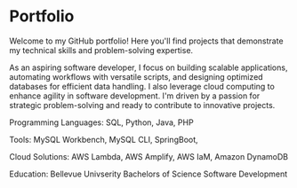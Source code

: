 # Portfolio
Welcome to my GitHub portfolio! Here you'll find projects that demonstrate my technical skills and problem-solving expertise.

As an aspiring software developer, I  focus on building scalable applications, automating workflows with versatile scripts, and designing optimized databases for efficient data handling. I also leverage cloud computing to enhance agility in software development. I'm driven by a passion for strategic problem-solving and ready to contribute to innovative projects.

Programming Languages: SQL, Python, Java, PHP

Tools: MySQL Workbench, MySQL CLI, SpringBoot, 

Cloud Solutions: AWS Lambda, AWS Amplify, AWS IaM, Amazon DynamoDB 

Education: Bellevue Univserity Bachelors of Science Software Development

